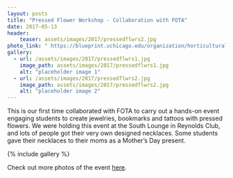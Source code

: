 ```yaml
---
layout: posts
title: "Pressed Flower Workshop - Collaboration with FOTA"
date: 2017-05-13
header:
    teaser: assets/images/2017/pressedflwrs2.jpg
photo_link: " https://blueprint.uchicago.edu/organization/horticultural_society/gallery/album/171263 "
gallery:
  - url: /assets/images/2017/pressedflwrs1.jpg
    image_path: assets/images/2017/pressedflwrs1.jpg
    alt: "placeholder image 1"
  - url: /assets/images/2017/pressedflwrs2.jpg
    image_path: assets/images/2017/pressedflwrs2.jpg
    alt: "placeholder image 2"
---
```


This is our first time collaborated with FOTA to carry out a hands-on event engaging students to create jewelries, bookmarks and tattoos with pressed flowers. We were holding this event at the South Lounge in Reynolds Club, and lots of people got their very own designed necklaces. Some students gave their necklaces to  their moms as a Mother’s Day present. 

{% include gallery %}

Check out more photos of the event
<a href="https://blueprint.uchicago.edu/organization/horticultural_society/gallery/album/171263">here</a>.

